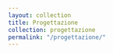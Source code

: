 ```yaml
---
layout: collection
title: Progettazione
collection: progettazione
permalink: "/progettazione/"
---
```


